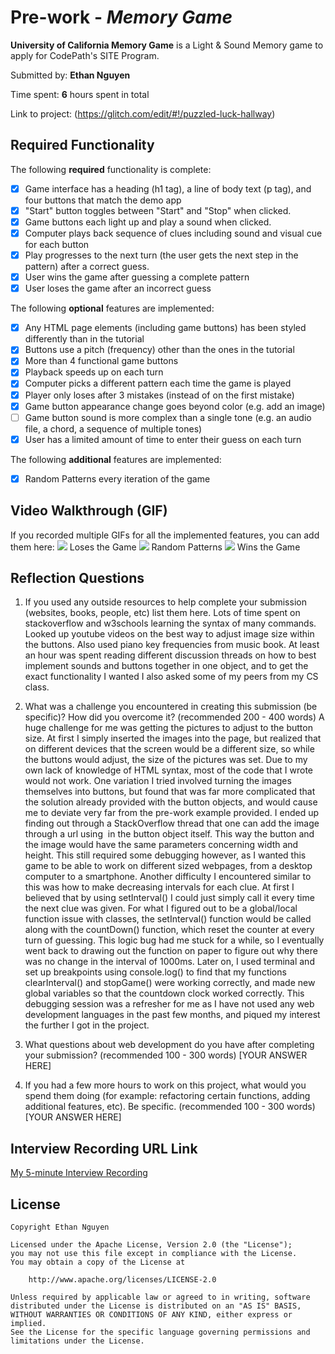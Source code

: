 # Pre-work - *Memory Game*

**University of California Memory Game** is a Light & Sound Memory game to apply for CodePath's SITE Program. 

Submitted by: **Ethan Nguyen**

Time spent: **6** hours spent in total

Link to project: (https://glitch.com/edit/#!/puzzled-luck-hallway)

## Required Functionality

The following **required** functionality is complete:

* [X] Game interface has a heading (h1 tag), a line of body text (p tag), and four buttons that match the demo app
* [X] "Start" button toggles between "Start" and "Stop" when clicked. 
* [X] Game buttons each light up and play a sound when clicked. 
* [X] Computer plays back sequence of clues including sound and visual cue for each button
* [X] Play progresses to the next turn (the user gets the next step in the pattern) after a correct guess. 
* [X] User wins the game after guessing a complete pattern
* [X] User loses the game after an incorrect guess

The following **optional** features are implemented:

* [X] Any HTML page elements (including game buttons) has been styled differently than in the tutorial
* [X] Buttons use a pitch (frequency) other than the ones in the tutorial
* [X] More than 4 functional game buttons
* [X] Playback speeds up on each turn
* [X] Computer picks a different pattern each time the game is played
* [X] Player only loses after 3 mistakes (instead of on the first mistake)
* [X] Game button appearance change goes beyond color (e.g. add an image)
* [ ] Game button sound is more complex than a single tone (e.g. an audio file, a chord, a sequence of multiple tones)
* [X] User has a limited amount of time to enter their guess on each turn

The following **additional** features are implemented:

- [X] Random Patterns every iteration of the game

## Video Walkthrough (GIF)

If you recorded multiple GIFs for all the implemented features, you can add them here:
![](https://im4.ezgif.com/tmp/ezgif-4-5a289c148a.gif) Loses the Game
![](https://im4.ezgif.com/tmp/ezgif-4-d96f87f365.gif) Random Patterns
![](https://im4.ezgif.com/tmp/ezgif-4-998abd66ca.gif) Wins the Game

## Reflection Questions
1. If you used any outside resources to help complete your submission (websites, books, people, etc) list them here. 
Lots of time spent on stackoverflow and w3schools learning the syntax of many commands. Looked up youtube videos on the best way to adjust image size within the buttons. Also used piano key frequencies from music book. At least an hour was spent reading different discussion threads on how to best implement sounds and buttons together in one object, and to get the exact functionality I wanted I also asked some of my peers from my CS class.

2. What was a challenge you encountered in creating this submission (be specific)? How did you overcome it? (recommended 200 - 400 words) 
A huge challenge for me was getting the pictures to adjust to the button size. At first I simply inserted the images into the page, but realized that on different devices that the screen would be a different size, so while the buttons would adjust, the size of the pictures was set. Due to my own lack of knowledge of HTML syntax, most of the code that I wrote would not work. One variation I tried involved turning the images themselves into buttons, but found that was far more complicated that the solution already provided with the button objects, and would cause me to deviate very far from the pre-work example provided. I ended up finding out through a StackOverflow thread that one can add the image through a url using <img> in the button object itself. This way the button and the image would have the same parameters concerning width and height. This still required some debugging however, as I wanted this game to be able to work on different sized webpages, from a desktop computer to a smartphone. Another difficulty I encountered similar to this was how to make decreasing intervals for each clue. At first I believed that by using setInterval() I could just simply call it every time the next clue was given. For what I figured out to be a global/local function issue with classes, the setInterval() function would be called along with the countDown() function, which reset the counter at every turn of guessing. This logic bug had me stuck for a while, so I eventually went back to drawing out the function on paper to figure out why there was no change in the interval of 1000ms. Later on, I used terminal and set up breakpoints using console.log() to find that my functions clearInterval() and stopGame() were working correctly, and made new global variables so that the countdown clock worked correctly. This debugging session was a refresher for me as I have not used any web development languages in the past few months, and piqued my interest the further I got in the project.

3. What questions about web development do you have after completing your submission? (recommended 100 - 300 words) 
[YOUR ANSWER HERE]

4. If you had a few more hours to work on this project, what would you spend them doing (for example: refactoring certain functions, adding additional features, etc). Be specific. (recommended 100 - 300 words) 
[YOUR ANSWER HERE]



## Interview Recording URL Link

[My 5-minute Interview Recording](your-link-here)


## License

    Copyright Ethan Nguyen

    Licensed under the Apache License, Version 2.0 (the "License");
    you may not use this file except in compliance with the License.
    You may obtain a copy of the License at

        http://www.apache.org/licenses/LICENSE-2.0

    Unless required by applicable law or agreed to in writing, software
    distributed under the License is distributed on an "AS IS" BASIS,
    WITHOUT WARRANTIES OR CONDITIONS OF ANY KIND, either express or implied.
    See the License for the specific language governing permissions and
    limitations under the License.
